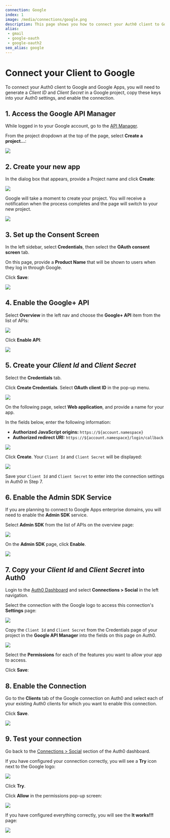 ```yaml
---
connection: Google
index: 1
image: /media/connections/google.png
description: This page shows you how to connect your Auth0 client to Google. You will need to generate keys, copy these into your Auth0 settings, and enable the connection.
alias:
 - gmail
 - google-oauth
 - google-oauth2
seo_alias: google
---
```


# Connect your Client to Google

To connect your Auth0 client to Google and Google Apps, you will need to generate a *Client ID* and *Client Secret* in a Google project, copy these keys into your Auth0 settings, and enable the connection.

## 1. Access the Google API Manager

While logged in to your Google account, go to the [API Manager](https://console.developers.google.com).

From the project dropdown at the top of the page, select **Create a project...**:

![](/media/articles/connections/social/google/goog-api-app-new.png)

## 2. Create your new app

In the dialog box that appears, provide a Project name and click **Create**:

![](/media/articles/connections/social/google/goog-api-app-empty.png)

Google will take a moment to create your project. You will receive a notification when the process completes and the page will switch to your new project.

![](/media/articles/connections/social/google/goog-api-creation-activity.png)

## 3. Set up the Consent Screen

In the left sidebar, select **Credentials**, then select the **OAuth consent screen** tab.

On this page, provide a **Product Name** that will be shown to users when they log in through Google. 

Click **Save**:

![](/media/articles/connections/social/google/goog-api-product-name.png)

## 4. Enable the Google+ API

Select **Overview** in the left nav and choose the **Google+ API** item from the list of APIs:

![](/media/articles/connections/social/google/goog-api-plus-off.png)

Click **Enable API**:

![](/media/articles/connections/social/google/goog-api-plus-on.png)

## 5. Create your *Client Id* and *Client Secret*

Select the **Credentials** tab. 

Click **Create Credentials**. Select **OAuth client ID** in the pop-up menu.

![](/media/articles/connections/social/google/goog-api-credentials.png)

On the following page, select **Web application**, and provide a name for your app.

In the fields below, enter the following information:

* **Authorized JavaScript origins:** `https://${account.namespace}`
* **Authorized redirect URI:** `https://${account.namespace}/login/callback`

![](/media/articles/connections/social/google/goog-api-client-creation.png)

Click **Create**. Your `Client Id` and `Client Secret` will be displayed:

![](/media/articles/connections/social/google/goog-api-client-settings.png)

Save your `Client Id` and `Client Secret` to enter into the connection settings in Auth0 in Step 7.

## 6. Enable the Admin SDK Service

If you are planning to connect to Google Apps enterprise domains, you will need to enable the **Admin SDK** service.

Select **Admin SDK** from the list of APIs on the overview page:

![](/media/articles/connections/social/google/goog-api-admin-sdk.png)

On the **Admin SDK** page, click **Enable**.

![](/media/articles/connections/social/google/goog-api-admin-enable.png)

## 7. Copy your *Client Id* and *Client Secret* into Auth0

Login to the [Auth0 Dashboard](${uiURL}) and select **Connections > Social** in the left navigation.

Select the connection with the Google logo to access this connection's **Settings** page:

![](/media/articles/connections/social/google/goog-settings.png)

Copy the `Client Id` and `Client Secret` from the Credentials page of your project in the **Google API Manager** into the fields on this page on Auth0.

![](/media/articles/connections/social/google/goog-api-aoth0-settings.png)

Select the **Permissions** for each of the features you want to allow your app to access.

Click **Save**:

## 8. Enable the Connection

Go to the **Clients** tab of the Google connection on Auth0 and select each of your existing Auth0 clients for which you want to enable this connection.

Click **Save**.

![](/media/articles/connections/social/google/goog-api-aoth0-apps.png)

## 9. Test your connection

Go back to the [Connections > Social](${uiURL}/#/conncetions/social) section of the Auth0 dashboard.

If you have configured your connection correctly, you will see a **Try** icon next to the Google logo:

![](/media/articles/connections/social/google/goog-api-trylogo.png)

Click **Try**. 

Click **Allow** in the permissions pop-up screen:

![](/media/articles/connections/social/google/goog-api-permit.png)

If you have configured everything correctly, you will see the **It works!!!** page:

![](/media/articles/connections/social/google/goog-api-works.png)
